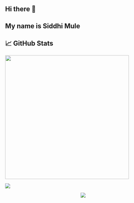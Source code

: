 
 ## Hi there 👋 

<h2>My name is Siddhi Mule</h2>


## &#x1f4c8; GitHub Stats

  <a href="#"><img src="https://github-readme-stats.vercel.app/api?username=mulesiddhi&show_icons=true&count_private=true&theme=dark" width="400"></a>

<a href="https://github.com/mulesiddhi/mulesiddhi">
<img src='https://github-readme-stats.vercel.app/api/top-langs/?username=mulesiddhi&show_icons=true&theme=dark
'/>
 </a>
<p align='center'>
  <a href="#"><img src="https://badges.pufler.dev/visits/mulesiddhi/mulesiddhi"></a>
</p>

<!--
**mulesiddhi/mulesiddhi** is a ✨ _special_ ✨ repository because its `README.md` (this file) appears on your GitHub profile.

Here are some ideas to get you started:

- 🔭 I’m currently working on ...
- 🌱 I’m currently learning ...
- 👯 I’m looking to collaborate on ...
- 🤔 I’m looking for help with ...
- 💬 Ask me about ...
- 📫 How to reach me: ...
- 😄 Pronouns: ...
- ⚡ Fun fact: ...
-->
